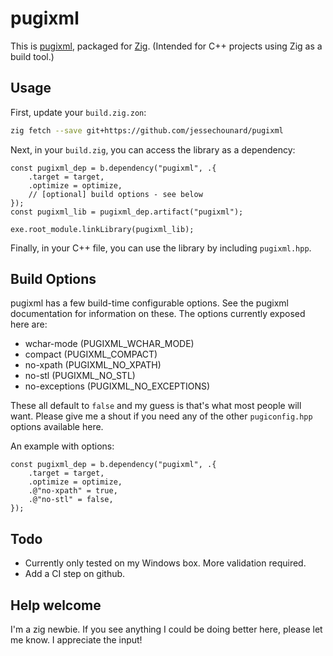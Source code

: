 # pugixml
This is [pugixml](https://github.com/zeux/pugixml), packaged for [Zig](https://ziglang.org/). (Intended for C++ projects using Zig as a build tool.)

## Usage
First, update your `build.zig.zon`:
```sh
zig fetch --save git+https://github.com/jessechounard/pugixml
```

Next, in your `build.zig`, you can access the library as a dependency:
```zig
const pugixml_dep = b.dependency("pugixml", .{
    .target = target,
    .optimize = optimize,
    // [optional] build options - see below
});
const pugixml_lib = pugixml_dep.artifact("pugixml");

exe.root_module.linkLibrary(pugixml_lib);
```

Finally, in your C++ file, you can use the library by including `pugixml.hpp`.

## Build Options
pugixml has a few build-time configurable options. See the pugixml documentation for information on these. The options currently exposed here are:
- wchar-mode (PUGIXML_WCHAR_MODE)
- compact (PUGIXML_COMPACT)
- no-xpath (PUGIXML_NO_XPATH)
- no-stl (PUGIXML_NO_STL)
- no-exceptions (PUGIXML_NO_EXCEPTIONS)

These all default to `false` and my guess is that's what most people will want. Please give me a shout if you need any of the other `pugiconfig.hpp` options available here.

An example with options:
```zig
const pugixml_dep = b.dependency("pugixml", .{
    .target = target,
    .optimize = optimize,
    .@"no-xpath" = true,
    .@"no-stl" = false,
});
```

## Todo
- Currently only tested on my Windows box. More validation required.
- Add a CI step on github.

## Help welcome
I'm a zig newbie. If you see anything I could be doing better here, please let me know. I appreciate the input!
